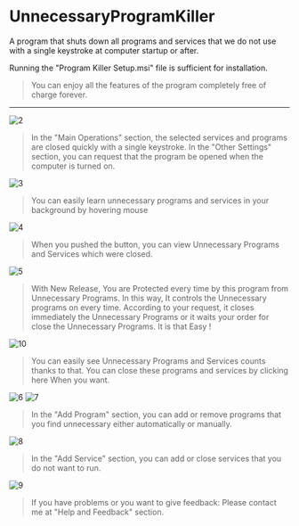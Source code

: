 # UnnecessaryProgramKiller
A program that shuts down all programs and services that we do not use with a single keystroke at computer startup or after.

Running the "Program Killer Setup.msi" file is sufficient for installation.

> You can enjoy all the features of the program completely free of charge forever.

-------------------------------------------------------------------------------------------------------

![2](https://user-images.githubusercontent.com/36541960/73697989-0305dd00-46f1-11ea-8342-3773d7f91eb0.PNG)
> In the "Main Operations" section, the selected services and programs are closed quickly with a single keystroke.
> In the "Other Settings" section, you can request that the program be opened when the computer is turned on.

![3](https://user-images.githubusercontent.com/36541960/73697990-0305dd00-46f1-11ea-9534-40479a36c3a2.PNG)
> You can easily learn unnecessary programs and services in your background by hovering mouse

![4](https://user-images.githubusercontent.com/36541960/73697991-0305dd00-46f1-11ea-9716-b40d999a3aaa.PNG)
> When you pushed the button, you can view Unnecessary Programs and Services which were closed.

![5](https://user-images.githubusercontent.com/36541960/73697992-0305dd00-46f1-11ea-9914-2b9856f2b88d.PNG)
> With New Release, You are Protected every time by this program from Unnecessary Programs.
> In this way, It controls the Unnecessary programs on every time. According to your request, it closes immediately the Unnecessary Programs or it waits your order for close the Unnecessary Programs. It is that Easy !

![10](https://user-images.githubusercontent.com/36541960/73697999-04370a00-46f1-11ea-8f9d-91040b9853a5.png)
> You can easily see Unnecessary Programs and Services counts thanks to that.
> You can close these programs and services by clicking here When you want.


![6](https://user-images.githubusercontent.com/36541960/73697993-039e7380-46f1-11ea-9f2c-ed82286fd40c.PNG)
![7](https://user-images.githubusercontent.com/36541960/73697995-039e7380-46f1-11ea-8f33-15176173af48.PNG)
> In the "Add Program" section, you can add or remove programs that you find unnecessary either automatically or manually.

![8](https://user-images.githubusercontent.com/36541960/73697997-039e7380-46f1-11ea-85f6-0c528875e478.PNG)
> In the "Add Service" section, you can add or close services that you do not want to run. 

![9](https://user-images.githubusercontent.com/36541960/73697998-039e7380-46f1-11ea-9c95-38c009152572.png)
> If you have problems or you want to give feedback: Please contact me at "Help and Feedback" section.
